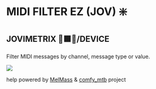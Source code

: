 
# MIDI FILTER EZ (JOV) ❇️
## JOVIMETRIX 🔺🟩🔵/DEVICE
<p>Filter MIDI messages by channel, message type or value.</p>

![](https://raw.githubusercontent.com/Amorano/Jovimetrix-examples/master/node/MIDI%20FILTER%20EZ/MIDI%20FILTER%20EZ.gif)

help powered by [MelMass](https://github.com/melMass) & [comfy_mtb](https://github.com/melMass/comfy_mtb) project

